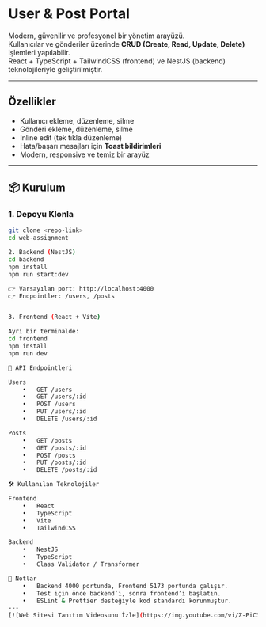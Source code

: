 # User & Post Portal

Modern, güvenilir ve profesyonel bir yönetim arayüzü.  
Kullanıcılar ve gönderiler üzerinde **CRUD (Create, Read, Update, Delete)** işlemleri yapılabilir.  
React + TypeScript + TailwindCSS (frontend) ve NestJS (backend) teknolojileriyle geliştirilmiştir.  

---

## Özellikler
- Kullanıcı ekleme, düzenleme, silme  
- Gönderi ekleme, düzenleme, silme  
- Inline edit (tek tıkla düzenleme)  
- Hata/başarı mesajları için **Toast bildirimleri**  
- Modern, responsive ve temiz bir arayüz  

---

## 📦 Kurulum

### 1. Depoyu Klonla
```bash
git clone <repo-link>
cd web-assignment

2. Backend (NestJS)
cd backend
npm install
npm run start:dev

👉 Varsayılan port: http://localhost:4000
👉 Endpointler: /users, /posts


3. Frontend (React + Vite)

Ayrı bir terminalde:
cd frontend
npm install
npm run dev

🔗 API Endpointleri

Users
	•	GET /users
	•	GET /users/:id
	•	POST /users
	•	PUT /users/:id
	•	DELETE /users/:id

Posts
	•	GET /posts
	•	GET /posts/:id
	•	POST /posts
	•	PUT /posts/:id
	•	DELETE /posts/:id

🛠 Kullanılan Teknolojiler

Frontend
	•	React
	•	TypeScript
	•	Vite
	•	TailwindCSS

Backend
	•	NestJS
	•	TypeScript
	•	Class Validator / Transformer

📌 Notlar
	•	Backend 4000 portunda, Frontend 5173 portunda çalışır.
	•	Test için önce backend’i, sonra frontend’i başlatın.
	•	ESLint & Prettier desteğiyle kod standardı korunmuştur. 
---
[![Web Sitesi Tanıtım Videosunu İzle](https://img.youtube.com/vi/Z-PiC36lX-I/0.jpg)](https://youtu.be/Z-PiC36lX-I)

